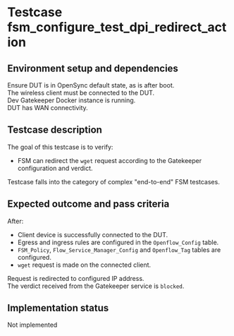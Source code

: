 # Testcase fsm_configure_test_dpi_redirect_action

## Environment setup and dependencies

Ensure DUT is in OpenSync default state, as is after boot.\
The wireless client must be connected to the DUT.\
Dev
Gatekeeper Docker instance is running.\
DUT has WAN connectivity.

## Testcase description

The goal of this testcase is to verify:

- FSM can redirect the `wget` request according to the Gatekeeper configuration and verdict.

Testcase falls into the category of complex "end-to-end" FSM testcases.

## Expected outcome and pass criteria

After:

- Client device is successfully connected to the DUT.
- Egress and ingress rules are configured in the `Openflow_Config` table.
- `FSM_Policy`, `Flow_Service_Manager_Config` and `Openflow_Tag` tables are configured.
- `wget` request is made on the connected client.

Request is redirected to configured IP address.\
The verdict received from the Gatekeeper service is `blocked`.

## Implementation status

Not implemented
